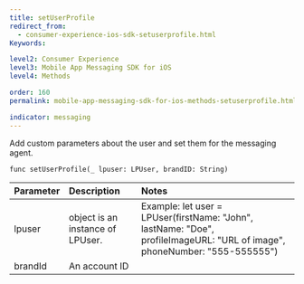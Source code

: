 ```yaml
---
title: setUserProfile
redirect_from:
  - consumer-experience-ios-sdk-setuserprofile.html
Keywords:

level2: Consumer Experience
level3: Mobile App Messaging SDK for iOS
level4: Methods

order: 160
permalink: mobile-app-messaging-sdk-for-ios-methods-setuserprofile.html

indicator: messaging
---
```


Add custom parameters about the user and set them for the messaging agent. 

`func setUserProfile(_ lpuser: LPUser, brandID: String)`

| Parameter | Description | Notes |
| :--- | :--- | :--- |
|lpuser | object is an instance of LPUser. | Example: let user = LPUser(firstName: "John", lastName: "Doe", profileImageURL: "URL of image", phoneNumber: "555-555555") |
| brandId  | An account ID | |
